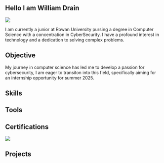 ## Hello I am William Drain
<a href="https://www.linkedin.com/in/william-drain-749813328"><img src="https://img.shields.io/badge/-LinkedIn-0072b1?&style=for-the-badge&logo=linkedin&logoColor=white" /></a>

I am currently a junior at Rowan University pursing a degree in Computer Science with a concentration in CyberSecurity. I have a profound interest in technology and a dedication to solving complex problems.

## Objective

My journey in computer science has led me to develop a passion for cybersecurity, I am eager to transiton into this field, specifically aiming for an internship opportunity for summer 2025.

## Skills

## Tools

## Certifications 
<div>
  <img src="https://img.shields.io/badge/-Security%2B-FF0000?&style=for-the-badge&logo=CompTIA&logoColor=white" />

</div>

## Projects

